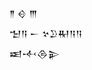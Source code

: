 <div class='block'>
<div class='line'>𒈫 𒄰 𒐈</div>
<div class='line'>𒈠𒀀 𒀸 𒆳𒊒𒊑𒀀𒀀</div>
<div class='line'>𒀜𒋾𒁲𒉌</div>
</div>